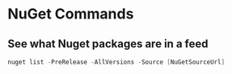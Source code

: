 # NuGet Commands

## See what Nuget packages are in a feed

```powershell
nuget list -PreRelease -AllVersions -Source [NuGetSourceUrl]
```
